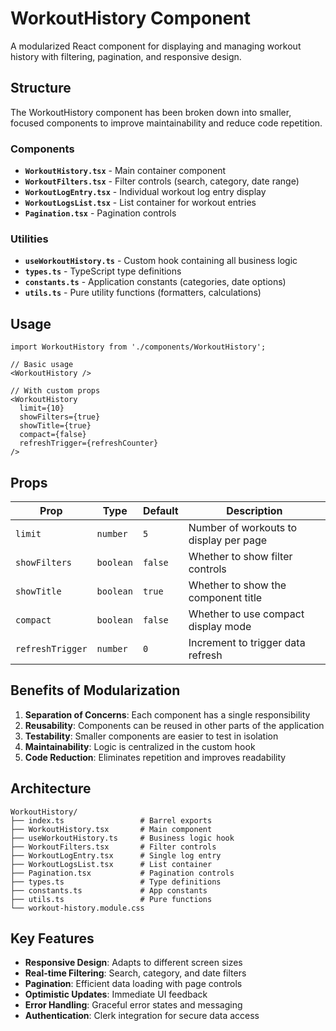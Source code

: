# WorkoutHistory Component

A modularized React component for displaying and managing workout history with filtering, pagination, and responsive design.

## Structure

The WorkoutHistory component has been broken down into smaller, focused components to improve maintainability and reduce code repetition.

### Components

- **`WorkoutHistory.tsx`** - Main container component
- **`WorkoutFilters.tsx`** - Filter controls (search, category, date range)
- **`WorkoutLogEntry.tsx`** - Individual workout log entry display
- **`WorkoutLogsList.tsx`** - List container for workout entries
- **`Pagination.tsx`** - Pagination controls

### Utilities

- **`useWorkoutHistory.ts`** - Custom hook containing all business logic
- **`types.ts`** - TypeScript type definitions
- **`constants.ts`** - Application constants (categories, date options)
- **`utils.ts`** - Pure utility functions (formatters, calculations)

## Usage

```tsx
import WorkoutHistory from './components/WorkoutHistory';

// Basic usage
<WorkoutHistory />

// With custom props
<WorkoutHistory
  limit={10}
  showFilters={true}
  showTitle={true}
  compact={false}
  refreshTrigger={refreshCounter}
/>
```

## Props

| Prop | Type | Default | Description |
|------|------|---------|-------------|
| `limit` | `number` | `5` | Number of workouts to display per page |
| `showFilters` | `boolean` | `false` | Whether to show filter controls |
| `showTitle` | `boolean` | `true` | Whether to show the component title |
| `compact` | `boolean` | `false` | Whether to use compact display mode |
| `refreshTrigger` | `number` | `0` | Increment to trigger data refresh |

## Benefits of Modularization

1. **Separation of Concerns**: Each component has a single responsibility
2. **Reusability**: Components can be reused in other parts of the application
3. **Testability**: Smaller components are easier to test in isolation
4. **Maintainability**: Logic is centralized in the custom hook
5. **Code Reduction**: Eliminates repetition and improves readability

## Architecture

```
WorkoutHistory/
├── index.ts                 # Barrel exports
├── WorkoutHistory.tsx       # Main component
├── useWorkoutHistory.ts     # Business logic hook
├── WorkoutFilters.tsx       # Filter controls
├── WorkoutLogEntry.tsx      # Single log entry
├── WorkoutLogsList.tsx      # List container
├── Pagination.tsx           # Pagination controls
├── types.ts                 # Type definitions
├── constants.ts             # App constants
├── utils.ts                 # Pure functions
└── workout-history.module.css
```

## Key Features

- **Responsive Design**: Adapts to different screen sizes
- **Real-time Filtering**: Search, category, and date filters
- **Pagination**: Efficient data loading with page controls
- **Optimistic Updates**: Immediate UI feedback
- **Error Handling**: Graceful error states and messaging
- **Authentication**: Clerk integration for secure data access
